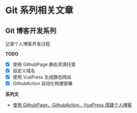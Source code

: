 # Git 系列相关文章

## Git 博客开发系列
记录个人博客开发过程

**TODO**
- [x] 使用 GithubPage 静态资源托管
- [x] 自定义域名
- [x] 使用 VuePress 生成静态网站
- [x] GithubAction 自动化构建部署

**系列文**
- [使用 GithubPage、GithubAction、VuePress 搭建个人博客](./使用%20GithubPage、GithubAction、VuePress%20搭建个人博客.md)
